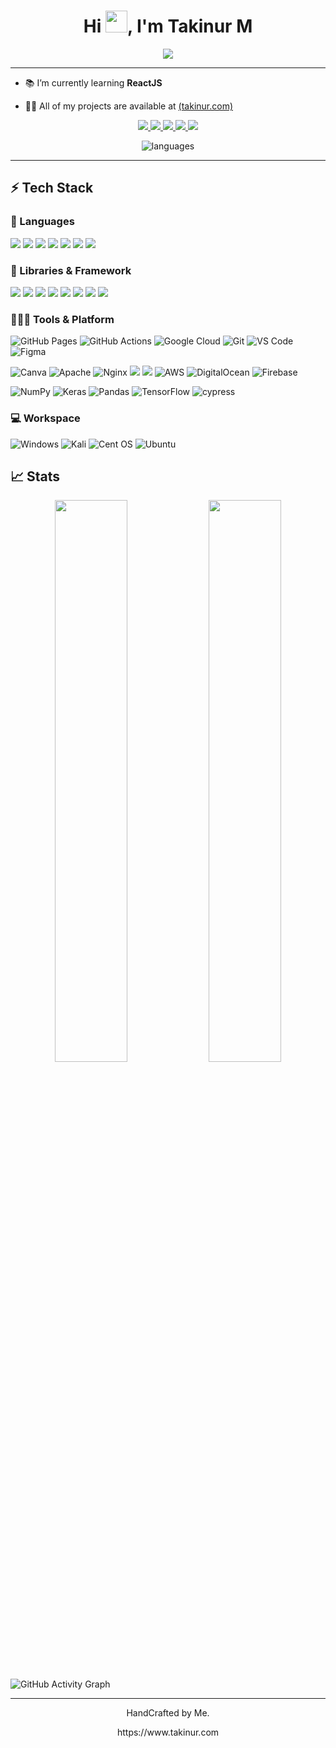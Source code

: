 <h1 align="center">Hi <img src="https://media.giphy.com/media/hvRJCLFzcasrR4ia7z/giphy.gif" width="35">, I'm Takinur M</h1>
<p align="center">
 <a href="https://github.com/DenverCoder1/readme-typing-svg"><img src="https://readme-typing-svg.herokuapp.com?font=georgia&color=4ABA25&center=true&width=500&lines=Web+developer"></a>
</p>
<hr/>
<!-- <h4 align="center"> I like to Code, Design, Innovate and Experiment. I'm a quiet confident person who is naturally curious and is constantly working on improving my skills and resolving one development problem at a time..</h4>
<br> -->

- 📚 I’m currently learning **ReactJS**

- 👨‍💻 All of my projects are available at <a href="https://takinur.com" target="blank">(takinur.com)</a>

<!--
- 💬 Ask me about **PHP and JavaScript**

- ⚡ Fun fact **I love to Code.**

//---------------------------------------------- Get Badges from HERE: https://ileriayo.github.io/markdown-badges/

-->
<p align="center">
      <a href="https://www.takinur.com/">
		<img src="https://img.shields.io/badge/portfolio-1AA260?style=for-the-badge&logo=About.me&logoColor=white" />
	</a>
	<a href="https://linkedin.com/in/takinur">
		<img src="https://img.shields.io/badge/LinkedIn-0077B5?style=for-the-badge&logo=linkedin&logoColor=white" />
	</a>
	<a href="https://twitter.com/_takinur">
		<img src="https://img.shields.io/badge/twitter-%231DA1F2.svg?&style=for-the-badge&logo=twitter&logoColor=white" />
	</a>
        <a href="https://www.github.com/takinur">
		<img src="https://img.shields.io/badge/GitHub-%2312100E.svg?&style=for-the-badge&logo=Github&logoColor=white" />
	</a>
    <a href="mailto:tm0457m@gre.ac.uk">
		<img src="https://img.shields.io/badge/Gmail-D14836?style=for-the-badge&logo=gmail&logoColor=white" />
	</a> 
</p>
<!-- ## 🔝 Most used languages -->

  <p align="center" ><img  alt="languages" src="https://github-readme-stats.vercel.app/api/top-langs/?username=takinur&layout=compact&hide_border=true&theme=radical" />

---

## ⚡ Tech Stack

### 🚀 Languages

<p>
  
  <img src="https://img.shields.io/badge/HTML5-E34F26?style=for-the-badge&logo=html5&logoColor=white" />
  <img src="https://img.shields.io/badge/CSS3-1572B6?style=for-the-badge&logo=css3&logoColor=white" />
  <img src="https://img.shields.io/badge/JavaScript-323330?style=for-the-badge&logo=javascript&logoColor=F7DF1E" />
  <img src="https://img.shields.io/badge/Python-3776AB?style=for-the-badge&logo=python&logoColor=white" />
  <img src="https://img.shields.io/badge/PHP-777BB4?style=for-the-badge&logo=php&logoColor=white" />
  <img src="https://img.shields.io/badge/typescript-%23007ACC.svg?style=for-the-badge&logo=typescript&logoColor=white" />
  <img src="https://img.shields.io/badge/shell_script-%23121011.svg?style=for-the-badge&logo=gnu-bash&logoColor=white" />
</p>




### 🧩 Libraries & Framework
<p>
 <img src="https://img.shields.io/badge/react-%2320232a.svg?style=for-the-badge&logo=react&logoColor=%2361DAFB" />
  <img src="https://img.shields.io/badge/DJANGO-REST-ff1709?style=for-the-badge&logo=django&logoColor=white&color=ff1709&labelColor=gray" />
 <img src="https://img.shields.io/badge/Tailwind_CSS-38B2AC?style=for-the-badge&logo=tailwind-css&logoColor=white" />
 <img src="https://img.shields.io/badge/vite-%23646CFF.svg?style=for-the-badge&logo=vite&logoColor=white" />
 <img src="https://img.shields.io/badge/Laravel-FF2D20?style=for-the-badge&logo=laravel&logoColor=white" />
 <img src="https://img.shields.io/badge/Vue.js-35495E?style=for-the-badge&logo=vuedotjs&logoColor=4FC08D" />
   <img src="https://img.shields.io/badge/Nuxt-002E3B?style=for-the-badge&logo=nuxtdotjs&logoColor=#00DC82" />
 <img src="https://img.shields.io/badge/Bootstrap-563D7C?style=for-the-badge&logo=bootstrap&logoColor=white" />

  
</p>


### 🧑🏻‍💻 Tools & Platform
![GitHub Pages](https://img.shields.io/badge/GitHub_Pages-100000?style=for-the-badge&logo=github&logoColor=white)
![GitHub Actions](https://img.shields.io/badge/GitHub_Actions-2088FF?style=for-the-badge&logo=github-actions&logoColor=white)
![Google Cloud](https://img.shields.io/badge/Google_Cloud-4285F4?style=for-the-badge&logo=google-cloud&logoColor=white)
![Git](https://img.shields.io/badge/Git-F05032?style=for-the-badge&logo=git&logoColor=white)
![VS Code](https://img.shields.io/badge/Visual_Studio_Code-0078D4?style=for-the-badge&logo=visual%20studio%20code&logoColor=white)
![Figma](https://img.shields.io/badge/Figma-F24E1E?style=for-the-badge&logo=figma&logoColor=white)

![Canva](https://img.shields.io/badge/Canva-%2300C4CC.svg?&style=for-the-badge&logo=Canva&logoColor=white)
![Apache](https://img.shields.io/badge/apache-%23D42029.svg?style=for-the-badge&logo=apache&logoColor=white)
![Nginx](https://img.shields.io/badge/nginx-%23009639.svg?style=for-the-badge&logo=nginx&logoColor=white)
 <img src="https://img.shields.io/badge/json-5E5C5C?style=for-the-badge&logo=json&logoColor=white" />
 <img src="https://img.shields.io/badge/mysql-%2300f.svg?style=for-the-badge&logo=mysql&logoColor=white" />
 ![AWS](https://img.shields.io/badge/AWS-%23FF9900.svg?style=for-the-badge&logo=amazon-aws&logoColor=white)
 ![DigitalOcean](https://img.shields.io/badge/DigitalOcean-%230167ff.svg?style=for-the-badge&logo=digitalOcean&logoColor=white)
 ![Firebase](https://img.shields.io/badge/firebase-%23039BE5.svg?style=for-the-badge&logo=firebase)
 
 ![NumPy](https://img.shields.io/badge/numpy-%23013243.svg?style=for-the-badge&logo=numpy&logoColor=white)
 ![Keras](https://img.shields.io/badge/Keras-%23D00000.svg?style=for-the-badge&logo=Keras&logoColor=white)
 ![Pandas](https://img.shields.io/badge/pandas-%23150458.svg?style=for-the-badge&logo=pandas&logoColor=white)
 ![TensorFlow](https://img.shields.io/badge/TensorFlow-%23FF6F00.svg?style=for-the-badge&logo=TensorFlow&logoColor=white)
 ![cypress](https://img.shields.io/badge/-cypress-%23E5E5E5?style=for-the-badge&logo=cypress&logoColor=058a5e)

### 💻 Workspace

![Windows](https://img.shields.io/badge/Windows-0078D6?style=for-the-badge&logo=windows&logoColor=white)
![Kali](https://img.shields.io/badge/Kali-268BEE?style=for-the-badge&logo=kalilinux&logoColor=white)
![Cent OS](https://img.shields.io/badge/cent%20os-002260?style=for-the-badge&logo=centos&logoColor=F0F0F0)
![Ubuntu](https://img.shields.io/badge/Ubuntu-E95420?style=for-the-badge&logo=ubuntu&logoColor=white)



## 📈 Stats

<p align="center">
  <img width="48%" src="https://github-readme-stats.vercel.app/api?username=takinur&show_icons=true&hide_border=true&theme=radical" />
  <img width="48%" src="https://github-readme-streak-stats.herokuapp.com/?user=takinur&hide_border=true&theme=radical" />
</p>


 
![GitHub Activity Graph](https://activity-graph.herokuapp.com/graph?username=takinur&hide_border=true&theme=redical)

---
<p align="center"> HandCrafted by Me. </p>
<p align="center">
https://www.takinur.com
</p>
